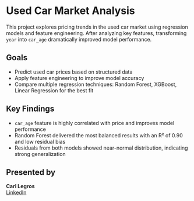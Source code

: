 # Used Car Market Analysis

This project explores pricing trends in the used car market using regression models and feature engineering. After analyzing key features, transforming `year` into `car_age` dramatically improved model performance.

## Goals
- Predict used car prices based on structured data
- Apply feature engineering to improve model accuracy
- Compare multiple regression techniques: Random Forest, XGBoost, Linear Regression for the best fit

##  Key Findings
- `car_age` feature is highly correlated with price and improves model performance
- Random Forest delivered the most balanced results with an R² of 0.90 and low residual bias
- Residuals from both models showed near-normal distribution, indicating strong generalization




##  Presented by
**Carl Legros**  
[LinkedIn](https://www.linkedin.com/in/carllegros/) 

